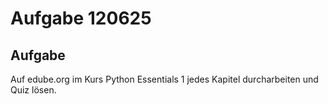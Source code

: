 # Aufgabe 120625

## Aufgabe

Auf edube.org im Kurs Python Essentials 1 jedes Kapitel durcharbeiten und Quiz lösen.
